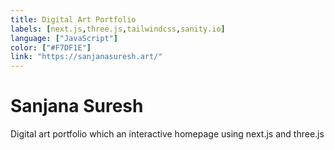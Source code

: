 ```yaml
---
title: Digital Art Portfolio
labels: [next.js,three.js,tailwindcss,sanity.io]
language: ["JavaScript"] 
color: ["#F7DF1E"]
link: "https://sanjanasuresh.art/"
---
```

 
# Sanjana Suresh

Digital art portfolio which an interactive homepage 
using next.js and three.js